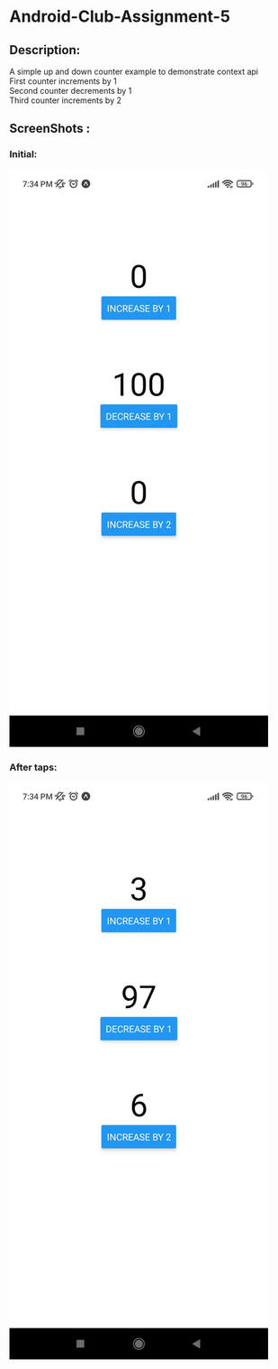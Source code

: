 # Android-Club-Assignment-5
## Description:
A simple up and down counter example to demonstrate context api <br>
First counter increments by 1 <br>
Second counter decrements by 1 <br>
Third counter increments by 2
## ScreenShots :
### Initial:
![image1](./img/img1.jpeg)
### After taps:
![image1](./img/img2.jpeg)

